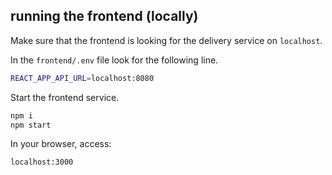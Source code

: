 ## running the frontend (locally)

Make sure that the frontend is looking for the delivery service on `localhost`.

In the `frontend/.env` file look for the following line.
```bash
REACT_APP_API_URL=localhost:8080
```
Start the frontend service.
```bash
npm i
npm start
```
In your browser, access:
```bash
localhost:3000
```